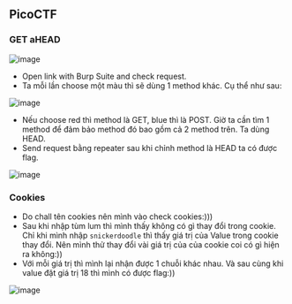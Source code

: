 ## PicoCTF

### GET aHEAD
![image](https://github.com/user-attachments/assets/187c9f2a-a7ee-4bd5-80da-31cb7055e699)

- Open link with Burp Suite and check request.
- Ta mỗi lần choose một màu thì sẽ dùng 1 method khác. Cụ thể như sau:

![image](https://github.com/user-attachments/assets/feb70905-63ab-426e-9c4f-d2455a9263bd)
- Nếu choose red thì method là GET, blue thì là POST. Giờ ta cần tìm 1 method để đảm bảo method đó bao gồm cả 2 method trên. Ta dùng HEAD.
- Send request bằng repeater sau khi chỉnh method là HEAD ta có được flag.

![image](https://github.com/user-attachments/assets/e0b7e80d-ca31-4434-8631-81d463fe5a99)

### Cookies
- Do chall tên cookies nên mình vào check cookies:)))
- Sau khi nhập tùm lum thì mình thấy không có gì thay đổi trong cookie. Chỉ khi mình nhập `snickerdoodle` thì thấy giá trị của Value trong cookie thay đổi. Nên mình thử thay đổi vài giá trị của của cookie coi có gì hiện ra không:))
- Với mỗi giá trị thì mình lại nhận được 1 chuỗi khác nhau. Và sau cùng khi value đặt giá trị 18 thì mình có được flag:))

![image](https://github.com/user-attachments/assets/0f82281f-8866-4a6f-91a6-335ec82a54b4)